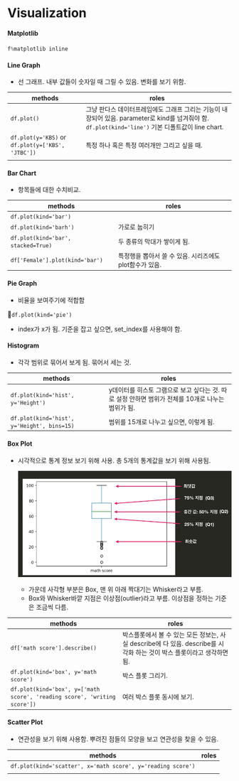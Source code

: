# Visualization

#### Matplotlib
```python
f%matplotlib inline
```


#### Line Graph

- 선 그래프. 내부 값들이 숫자일 때 그릴 수 있음. 변화를 보기 위함. 

| methods                                           | roles                                                        |
| ------------------------------------------------- | ------------------------------------------------------------ |
| `df.plot()`                                       | 그냥 판다스 데이터프레임에도 그래프 그리는 기능이 내장되어 있음. parameter로  kind를 넘겨줘야 함. `df.plot(kind='line')` 기본 디폴트값이 line chart. |
| `df.plot(y='KBS)` or `df.plot(y=['KBS', 'JTBC'])` | 특정 하나 혹은 특정 여러개만 그리고 싶을 때.                 |
|                                                   |                                                              |



#### Bar Chart

- 항목들에 대한 수치비교. 

| methods                             | roles                                                   |
| ----------------------------------- | ------------------------------------------------------- |
| `df.plot(kind='bar')`               |                                                         |
| `df.plot(kind='barh')`              | 가로로 눕히기                                           |
| `df.plot(kind='bar', stacked=True)` | 두 종류의 막대가 쌓이게 됨.                             |
| `df['Female'].plot(kind='bar')`     | 특정행을 뽑아서 쓸 수 있음. 시리즈에도 plot함수가 있음. |





#### Pie Graph

- 비율을 보여주기에 적합함

`df.plot(kind='pie')`

- index가 x가 됨. 기준을 잡고 싶으면, set_index를 사용해야 함. 



#### Histogram

- 각각 범위로 묶어서 보게 됨. 묶어서 세는 것. 	

| methods                                     | roles                                                        |
| ------------------------------------------- | ------------------------------------------------------------ |
| `df.plot(kind='hist', y='Height')`          | y데이터를 히스토 그램으로 보고 싶다는 것. 따로 설정 안하면 범위가 전체를 10개로 나누는 범위가 됨. |
| `df.plot(kind='hist', y='Height', bins=15)` | 범위를 15개로 나누고 싶으면, 이렇게 됨.                      |

#### Box Plot

- 시각적으로 통계 정보 보기 위해 사용. 총 5개의 통계값을 보기 위해 사용됨. 

  ![box_plot](./resources/box_plot.png)

  - 가운데 사각형 부분은 Box, 맨 위 아래 짝대기는 Whisker라고 부름. 
  - Box와 Whisker바깥 지점은 이상점(outlier)라고 부름. 이상점을 정하는 기준은 조금씩 다름. 

| methods                                                      | roles                                                        |
| ------------------------------------------------------------ | ------------------------------------------------------------ |
| `df['math score'].describe()`                                | 박스플롯에서 볼 수 있는 모든 정보는, 사실 describe에 다 있음. describe를 시각화 하는 것이 박스 플롯이라고 생각하면 됨. |
| `df.plot(kind='box', y='math score')`                        | 박스 플롯 그리기.                                            |
| `df.plot(kind='box', y=['math score', 'reading score', 'writing score'])` | 여러 박스 플롯 동시에 보기.                                  |



#### Scatter Plot

- 연관성을 보기 위해 사용함. 뿌려진 점들의 모양을 보고 연관성을 찾을 수 있음. 

| methods                                                      | roles |
| ------------------------------------------------------------ | ----- |
| `df.plot(kind='scatter', x='math score', y='reading score')` |       |
|                                                              |       |


